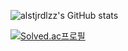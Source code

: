 <!--
**alstjrdlzz/alstjrdlzz** is a ✨ _special_ ✨ repository because its `README.md` (this file) appears on your GitHub profile.

Here are some ideas to get you started:

- 🔭 I’m currently working on ...
- 🌱 I’m currently learning ...
- 👯 I’m looking to collaborate on ...
- 🤔 I’m looking for help with ...
- 💬 Ask me about ...
- 📫 How to reach me: ...
- 😄 Pronouns: ...
- ⚡ Fun fact: ...
-->
![alstjrdlzz's GitHub stats](https://github-readme-stats.vercel.app/api?username=alstjrdlzz&show_icons=true&theme=dark)

[![Solved.ac프로필](http://mazassumnida.wtf/api/mini/generate_badge?boj=alstjrdlzz)](https://solved.ac/alstjrdlzz)
